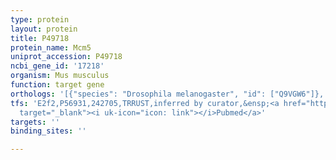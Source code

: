 ```yaml
---
type: protein
layout: protein
title: P49718
protein_name: Mcm5
uniprot_accession: P49718
ncbi_gene_id: '17218'
organism: Mus musculus
function: target gene
orthologs: '[{"species": "Drosophila melanogaster", "id": ["Q9VGW6"]}, {"species": "Caenorhabditis elegans", "id": ["Q21902"]}, {"species": "Homo sapiens", "id": ["<a href=\"/protein/p33992\">P33992</a>"]}, {"species": "Rattus norvegicus", "id": ["A0A0G2JY07"]}, {"species": "Saccharomyces cerevisiae", "id": ["<a href=\"/protein/p29496\">P29496</a>"]}]'
tfs: 'E2f2,P56931,242705,TRRUST,inferred by curator,&ensp;<a href="https://www.ncbi.nlm.nih.gov/pubmed/?term=29087512%5Buid%5D+OR+24038359%5Buid%5D"
  target="_blank"><i uk-icon="icon: link"></i>Pubmed</a>'
targets: ''
binding_sites: ''

---
```

